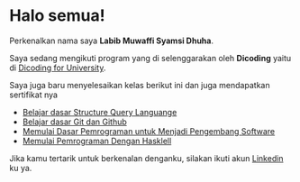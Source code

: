 # Halo semua! 

Perkenalkan nama saya **Labib Muwaffi Syamsi Dhuha**.

Saya sedang mengikuti program yang di selenggarakan oleh **Dicoding** yaitu di [Dicoding for University](https://www.dicoding.com/bangun-negeri/university).

Saya juga baru menyelesaikan kelas berikut ini dan juga mendapatkan sertifikat nya
- [Belajar dasar Structure Query Languange](https://www.dicoding.com/certificates/JMZV9K7KJPN9)
- [Belajar dasar Git dan Github](https://www.dicoding.com/certificates/2VX3JQ853PYQ)
- [Memulai Dasar Pemrograman untuk Menjadi Pengembang Software](https://www.dicoding.com/certificates/JLX1DMV16Z72)
- [Memulai Pemrograman Dengan Hasklell](https://www.dicoding.com/certificates/53XENV33KXRN)

Jika kamu tertarik untuk berkenalan denganku, silakan ikuti akun [Linkedin](https://www.linkedin.com/in/labib-msd-46b458288) ku ya.
